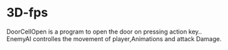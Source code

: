 # 3D-fps
DoorCellOpen is a program to open the door on pressing action key..
EnemyAI controlles the movement of player,Animations and attack Damage.
